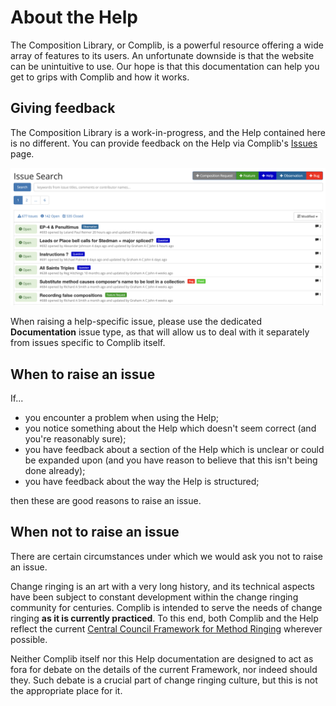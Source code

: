 # About the Help

The Composition Library, or Complib, is a powerful resource offering a wide array of features to its users. An unfortunate downside is that the website can be unintuitive to use. Our hope is that this documentation can help you get to grips with Complib and how it works.

## Giving feedback

The Composition Library is a work-in-progress, and the Help contained here is no different. You can provide feedback on the Help via Complib's [Issues](hhtps://complib.org/issue/search) page.

![Issue page](img/issues_page.png)

When raising a help-specific issue, please use the dedicated **Documentation** issue type, as that will allow us to deal with it separately from issues specific to Complib itself.


## When to raise an issue
If...

- you encounter a problem when using the Help; 
- you notice something about the Help which doesn't seem correct (and you're reasonably sure);
- you have feedback about a section of the Help which is unclear or could be expanded upon (and you have reason to believe that this isn't being done already);
- you have feedback about the way the Help is structured;

then these are good reasons to raise an issue.

## When not to raise an issue
There are certain circumstances under which we would ask you not to raise an issue.

Change ringing is an art with a very long history, and its technical aspects have been subject to constant development within the change ringing community for centuries. Complib is intended to serve the needs of change ringing **as it is currently practiced**. To this end, both Complib and the Help reflect the current [Central Council Framework for Method Ringing](https://framework.cccbr.org.uk/version2/index.html) wherever possible.

Neither Complib itself nor this Help documentation are designed to act as fora for debate on the details of the current Framework, nor indeed should they. Such debate is a crucial part of change ringing culture, but this is not the appropriate place for it.

